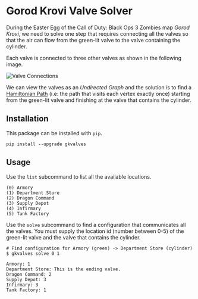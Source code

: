 # Gorod Krovi Valve Solver
During the Easter Egg of the Call of Duty: Black Ops 3 Zombies map *Gorod Krovi*, we need to solve one step that
requires connecting all the valves so that the air can flow from the green-lit valve to the valve containing the
cylinder.

Each valve is connected to three other valves as shown in the following image.

![Valve Connections](/resources/gk-valves.png)

We can view the valves as an *Undirected Graph* and the solution is to find a [Hamiltonian Path](https://en.wikipedia.org/wiki/Hamiltonian_path)
(i.e: the path that visits each vertex exactly once) starting from the green-lit valve and finishing at the valve
that contains the cylinder.

## Installation
This package can be installed with `pip`.

```
pip install --upgrade gkvalves
```

## Usage
Use the `list` subcommand to list all the available locations.

```
(0) Armory
(1) Department Store
(2) Dragon Command
(3) Supply Depot
(4) Infirmary
(5) Tank Factory
```

Use the `solve` subcommand to find a configuration that communicates all the valves. You must supply the location
id (number between 0-5) of the green-lit valve and the valve that contains the cylinder.

```
# Find configuration for Armory (green) -> Department Store (cylinder)
$ gkvalves solve 0 1

Armory: 1
Department Store: This is the ending valve.
Dragon Command: 2
Supply Depot: 3
Infirmary: 3
Tank Factory: 1
```
